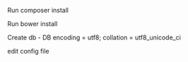Run composer install

Run bower install

Create db - DB encoding = utf8; collation = utf8_unicode_ci

edit config file

